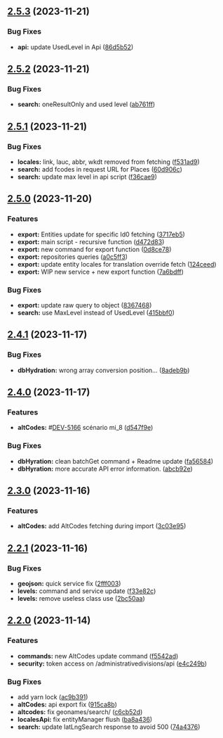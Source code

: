 ## [2.5.3](https://github.com/Gatoreviews/geonames/compare/v2.5.2...v2.5.3) (2023-11-21)


### Bug Fixes

* **api:** update UsedLevel in Api ([86d5b52](https://github.com/Gatoreviews/geonames/commit/86d5b528174e8a184c48b7ea93513cc00a0522e5))

## [2.5.2](https://github.com/Gatoreviews/geonames/compare/v2.5.1...v2.5.2) (2023-11-21)


### Bug Fixes

* **search:** oneResultOnly and used level ([ab761ff](https://github.com/Gatoreviews/geonames/commit/ab761ffc6f136ce5a4afcb076b51d1c8151f09f3))

## [2.5.1](https://github.com/Gatoreviews/geonames/compare/v2.5.0...v2.5.1) (2023-11-21)


### Bug Fixes

* **locales:** link, lauc, abbr, wkdt removed from fetching ([f531ad9](https://github.com/Gatoreviews/geonames/commit/f531ad9f5531e3c27f7eaaadf6f6bea1f84311e4))
* **search:** add fcodes in request URL for Places ([60d906c](https://github.com/Gatoreviews/geonames/commit/60d906cf018ae0792e3f2dfe757dc2865ba7e504))
* **search:** update max level in api script ([f36cae9](https://github.com/Gatoreviews/geonames/commit/f36cae9e2517883debc013698e451ffa8309fea1))

## [2.5.0](https://github.com/Gatoreviews/geonames/compare/v2.4.1...v2.5.0) (2023-11-20)


### Features

* **export:** Entities update for specific Id0 fetching ([3717eb5](https://github.com/Gatoreviews/geonames/commit/3717eb5643e2c1cf12b613c02cc3aa7105637341))
* **export:** main script -  recursive function ([d472d83](https://github.com/Gatoreviews/geonames/commit/d472d8332080b900aa6c2fafb877fdae6dbf831e))
* **export:** new command for export function ([0d8ce78](https://github.com/Gatoreviews/geonames/commit/0d8ce789fe2846fbbb78ab80f9c98fca6a1310da))
* **export:** repositories queries ([a0c5ff3](https://github.com/Gatoreviews/geonames/commit/a0c5ff34f6b74db19eb5898abaefc15ee437533a))
* **export:** update entity locales for translation override fetch ([124ceed](https://github.com/Gatoreviews/geonames/commit/124ceed691eb4844b737c43bd6fb424f886c2a9e))
* **export:** WIP new service + new export function ([7a6bdff](https://github.com/Gatoreviews/geonames/commit/7a6bdff222c1192a652badb7376a4c0266455858))


### Bug Fixes

* **export:** update raw query to object ([8367468](https://github.com/Gatoreviews/geonames/commit/8367468f9df74b9bba59f686ee744766aaf8c44e))
* **search:** use MaxLevel instead of UsedLevel ([415bbf0](https://github.com/Gatoreviews/geonames/commit/415bbf0b985ad9a162752c75dd0b3932b5420461))

## [2.4.1](https://github.com/Gatoreviews/geonames/compare/v2.4.0...v2.4.1) (2023-11-17)


### Bug Fixes

* **dbHydration:** wrong array conversion position... ([8adeb9b](https://github.com/Gatoreviews/geonames/commit/8adeb9b448d08c7d0429a2ed0fdd61fdc94f3ca6))

## [2.4.0](https://github.com/Gatoreviews/geonames/compare/v2.3.0...v2.4.0) (2023-11-17)


### Features

* **altCodes:** #[DEV-5166](https://linear.app/gtrsuite/issue/DEV-5166) scénario mi_8 ([d547f9e](https://github.com/Gatoreviews/geonames/commit/d547f9ea27d3a337ac27b229289aa5de8c7d3279))


### Bug Fixes

* **dbHyration:** clean batchGet command + Readme update ([fa56584](https://github.com/Gatoreviews/geonames/commit/fa56584c683eb8fd7db69be24aab75d5819f7fe4))
* **dbHyration:** more accurate API error information. ([abcb92e](https://github.com/Gatoreviews/geonames/commit/abcb92e0523b3387c763fcd29942123b2d65142d))

## [2.3.0](https://github.com/Gatoreviews/geonames/compare/v2.2.1...v2.3.0) (2023-11-16)


### Features

* **altCodes:** add AltCodes fetching during import ([3c03e95](https://github.com/Gatoreviews/geonames/commit/3c03e957fb02892917344a36ffcc9f4e6f18c1f9))

## [2.2.1](https://github.com/Gatoreviews/geonames/compare/v2.2.0...v2.2.1) (2023-11-16)


### Bug Fixes

* **geojson:** quick service fix ([2fff003](https://github.com/Gatoreviews/geonames/commit/2fff003c008832647a168ae15dc91520e077f8e6))
* **levels:** command and service update ([f33e82c](https://github.com/Gatoreviews/geonames/commit/f33e82c86082af1a8fd773552f95e301ca282910))
* **levels:** remove useless class use ([2bc50aa](https://github.com/Gatoreviews/geonames/commit/2bc50aafbf13cf09f4099ae8e3dd21b65dfa07b5))

## [2.2.0](https://github.com/Gatoreviews/geonames/compare/v2.1.6...v2.2.0) (2023-11-14)


### Features

* **commands:** new AltCodes update command ([f5542ad](https://github.com/Gatoreviews/geonames/commit/f5542ad9862350097f4c6df38406e8362e0aadd4))
* **security:** token access on /administrativedivisions/api ([e4c249b](https://github.com/Gatoreviews/geonames/commit/e4c249bff99c6a19aced87f7394cd547c3220519))


### Bug Fixes

* add yarn lock ([ac9b391](https://github.com/Gatoreviews/geonames/commit/ac9b3910d8223fac32fb32eb30c3607fdcdbfea8))
* **altCodes:** api export fix ([915ca8b](https://github.com/Gatoreviews/geonames/commit/915ca8b1ad4a5d61d1371b7e517ff24962eaa16d))
* **altcodes:** fix geonames/search/ ([c6cb52d](https://github.com/Gatoreviews/geonames/commit/c6cb52d934ecc4f4b532a3ea6c3a405a2c5c3d67))
* **localesApi:** fix entityManager flush ([ba8a436](https://github.com/Gatoreviews/geonames/commit/ba8a43633846701c6a04276ee65bbc9a109f80a2))
* **search:** update latLngSearch response to avoid 500 ([74a4376](https://github.com/Gatoreviews/geonames/commit/74a43768c233909ce8ea81c2c31ed183364b0358))
